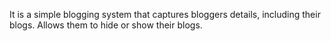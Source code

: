 It is a simple blogging system that captures bloggers details,
including their blogs.
Allows them to hide or show their blogs.